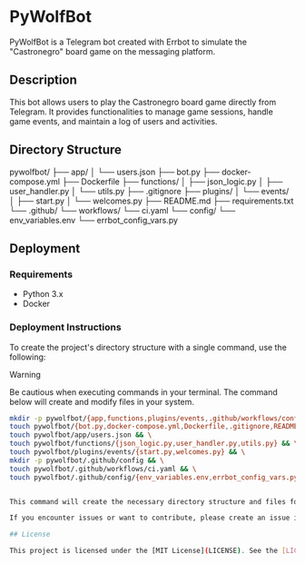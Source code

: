 # PyWolfBot

PyWolfBot is a Telegram bot created with Errbot to simulate the "Castronegro" board game on the messaging platform.

## Description

This bot allows users to play the Castronegro board game directly from Telegram. It provides functionalities to manage game sessions, handle game events, and maintain a log of users and activities.

## Directory Structure

pywolfbot/
├── app/
│ └── users.json
├── bot.py
├── docker-compose.yml
├── Dockerfile
├── functions/
│ ├── json_logic.py
│ ├── user_handler.py
│ └── utils.py
├── .gitignore
├── plugins/
│ └── events/
│ ├── start.py
│ └── welcomes.py
├── README.md
├── requirements.txt
└── .github/
└── workflows/
└── ci.yaml
└── config/
└── env_variables.env
└── errbot_config_vars.py


## Deployment

### Requirements

- Python 3.x
- Docker

### Deployment Instructions

To create the project's directory structure with a single command, use the following:

> [!WARNING]
> Be cautious when executing commands in your terminal. The command below will create and modify files in your system.

```bash
mkdir -p pywolfbot/{app,functions,plugins/events,.github/workflows/config} && \
touch pywolfbot/{bot.py,docker-compose.yml,Dockerfile,.gitignore,README.md,requirements.txt} && \
touch pywolfbot/app/users.json && \
touch pywolfbot/functions/{json_logic.py,user_handler.py,utils.py} && \
touch pywolfbot/plugins/events/{start.py,welcomes.py} && \
mkdir -p pywolfbot/.github/config && \
touch pywolfbot/.github/workflows/ci.yaml && \
touch pywolfbot/.github/config/{env_variables.env,errbot_config_vars.py}


This command will create the necessary directory structure and files for the PyWolfBot project in a single step.

If you encounter issues or want to contribute, please create an issue in the repository.

## License

This project is licensed under the [MIT License](LICENSE). See the [LICENSE](LICENSE) file for more details.
